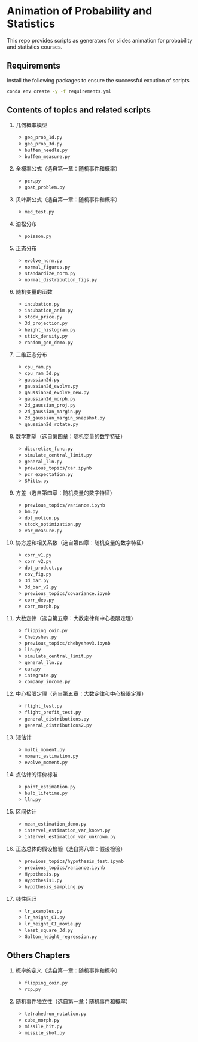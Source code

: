 # Animation of Probability and Statistics

This repo provides scripts as generators for slides animation for probability and statistics courses.

## Requirements

Install the following packages to ensure the successful excution of scripts

```bash
conda env create -y -f requirements.yml
```

## Contents of topics and related scripts

1. 几何概率模型
    - `geo_prob_1d.py`
    - `geo_prob_3d.py`
    - `buffen_needle.py`
    - `buffen_measure.py`

2. 全概率公式（选自第一章：随机事件和概率）
   - `pcr.py`
   - `goat_problem.py`

3. 贝叶斯公式（选自第一章：随机事件和概率）
   - `med_test.py`

4. 泊松分布
   - `poisson.py`

5. 正态分布
    - `evolve_norm.py`
    - `normal_figures.py`
    - `standardize_norm.py`
    - `normal_distribution_figs.py`

6. 随机变量的函数
    - `incubation.py`
    - `incubation_anim.py`
    - `stock_price.py`
    - `3d_projection.py`
    - `height_histogram.py`
    - `stick_density.py`
    - `random_gen_demo.py`

7. 二维正态分布
    - `cpu_ram.py`
    - `cpu_ram_3d.py`
    - `gaussian2d.py`
    - `gaussian2d_evolve.py`
    - `gaussian2d_evolve_new.py`
    - `gaussian2d_morph.py`
    - `2d_gaussian_proj.py`
    - `2d_gaussian_margin.py`
    - `2d_gaussian_margin_snapshot.py`
    - `gaussian2d_rotate.py`

8.  数学期望（选自第四章：随机变量的数字特征）
    - `discretize_func.py`
    - `simulate_central_limit.py`
    - `general_lln.py`
    - `previous_topics/car.ipynb`
    - `pcr_expectation.py`
    - `SPitts.py`

9.  方差（选自第四章：随机变量的数字特征）
    - `previous_topics/variance.ipynb`
    - `bm.py`
    - `dot_motion.py`
    - `stock_optimization.py`
    - `var_measure.py`

10. 协方差和相关系数（选自第四章：随机变量的数字特征）
    - `corr_v1.py`
    - `corr_v2.py`
    - `dot_product.py`
    - `cov_fig.py`
    - `3d_bar.py`
    - `3d_bar_v2.py`
    - `previous_topics/covariance.ipynb`
    - `corr_dep.py`
    - `corr_morph.py`

11. 大数定律（选自第五章：大数定律和中心极限定理）
    - `flipping_coin.py`
    - `Chebyshev.py`
    - `previous_topics/chebyshev3.ipynb`
    - `lln.py`
    - `simulate_central_limit.py`
    - `general_lln.py`
    - `car.py`
    - `integrate.py`
    - `company_income.py`

12. 中心极限定理（选自第五章：大数定律和中心极限定理）
    - `flight_test.py`
    - `flight_profit_test.py`
    - `general_distributions.py`
    - `general_distributions2.py`

13. 矩估计
    - `multi_moment.py`
    - `moment_estimation.py`
    - `evolve_moment.py`

14. 点估计的评价标准
    - `point_estimation.py`
    - `bulb_lifetime.py`
    - `lln.py`

15. 区间估计
    - `mean_estimation_demo.py`
    - `intervel_estimation_var_known.py`
    - `intervel_estimation_var_unknown.py`

16. 正态总体的假设检验（选自第八章：假设检验）
    - `previous_topics/hypothesis_test.ipynb`
    - `previous_topics/variance.ipynb`
    - `Hypothesis.py`
    - `Hypothesis1.py`
    - `hypothesis_sampling.py`

17. 线性回归
    - `lr_examples.py`
    - `lr_height_CI.py`
    - `lr_height_CI_movie.py`
    - `least_square_3d.py`
    - `Galton_height_regression.py`

## Others Chapters

1. 概率的定义（选自第一章：随机事件和概率）
    - `flipping_coin.py`
    - `rcp.py`

4. 随机事件独立性（选自第一章：随机事件和概率）
   - `tetrahedron_rotation.py`
   - `cube_morph.py`
   - `missile_hit.py`
   - `missile_shot.py`
